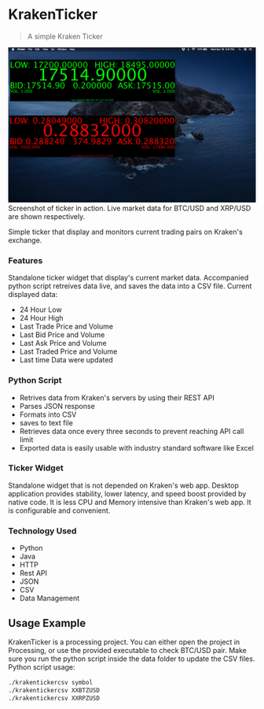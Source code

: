 # KrakenTicker

> A simple Kraken Ticker

![Screenshot](KrakenTicker_MacOS_Screenshot.png)
Screenshot of ticker in action. Live market data for BTC/USD and XRP/USD are shown respectively.


Simple ticker that display and monitors current trading pairs on Kraken's exchange.
### Features
Standalone ticker widget that display's current market data. Accompanied python script retreives data live, and saves the data into a CSV file.
Current displayed data:
 - 24 Hour Low
 - 24 Hour High
 - Last Trade Price and Volume
 - Last Bid Price and Volume
 - Last Ask Price and Volume
 - Last Traded Price and Volume
 - Last time Data were updated

### Python Script
 - Retrives data from Kraken's servers by using their REST API
 - Parses JSON response
 - Formats into CSV
 - saves to text file
 - Retrieves data once every three seconds to prevent reaching API call limit
 - Exported data is easily usable with industry standard software like Excel

### Ticker Widget
Standalone widget that is not depended on Kraken's web app. Desktop application provides stability, lower latency, and speed boost provided by native code. It is less CPU and Memory intensive than Kraken's web app. It is configurable and convenient.

### Technology Used

 - Python
 - Java
 - HTTP
 - Rest API
 - JSON
 - CSV
 - Data Management

## Usage Example
KrakenTicker is a processing project. You can either open the project in Processing, or use the provided executable to check  BTC/USD pair. Make sure you run the python script inside the data folder to update the CSV files.
Python script usage:

    ./krakentickercsv symbol
    ./krakentickercsv XXBTZUSD
    ./krakentickercsv XXRPZUSD
